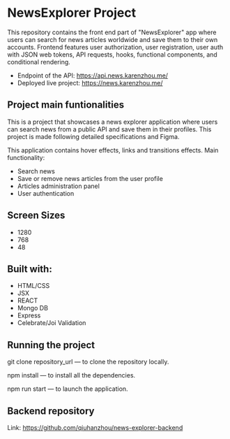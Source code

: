 
# NewsExplorer Project

This repository contains the front end part of "NewsExplorer" app where users can search for news articles worldwide and save them to their own accounts. Frontend features user authorization, user registration, user auth with JSON web tokens, API requests, hooks, functional components, and conditional rendering.

* Endpoint of the API: https://api.news.karenzhou.me/ <br/>
* Deployed live project: https://news.karenzhou.me/


## Project main funtionalities
This is a project that showcases a news explorer application where users can search news from a public API and save them in their profiles. This project is made following detailed specifications and Figma.

This application contains hover effects, links and transitions effects. Main functionality:

* Search news <br/>
* Save or remove news articles from the user profile <br/>
* Articles administration panel <br/>
* User authentication <br/>

## Screen Sizes
* 1280<br/>
* 768<br/>
* 48

## Built with:
* HTML/CSS<br/>
* JSX<br/>
* REACT<br/>
* Mongo DB<br/>
* Express<br/>
* Celebrate/Joi Validation<br/>



## Running the project
git clone repository_url — to clone the repository locally.

npm install — to install all the dependencies.

npm run start — to launch the application.


## Backend repository
Link: https://github.com/qiuhanzhou/news-explorer-backend

